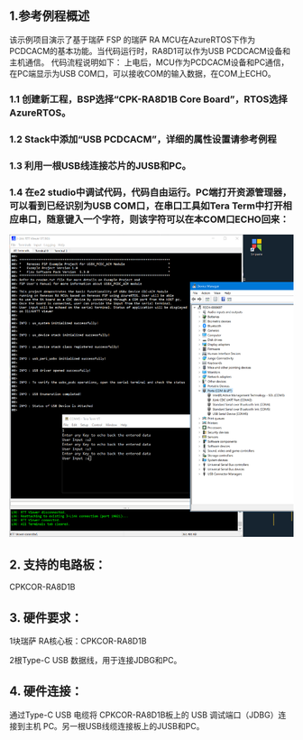 ## 1.参考例程概述
该示例项目演示了基于瑞萨 FSP 的瑞萨 RA MCU在AzureRTOS下作为PCDCACM的基本功能。当代码运行时，RA8D1可以作为USB PCDCACM设备和主机通信。
代码流程说明如下：
上电后，MCU作为PCDCACM设备和PC通信，在PC端显示为USB COM口，可以接收COM的输入数据，在COM上ECHO。

### 1.1 创建新工程，BSP选择“CPK-RA8D1B Core Board”，RTOS选择AzureRTOS。
### 1.2 Stack中添加“USB PCDCACM”，详细的属性设置请参考例程
### 1.3 利用一根USB线连接芯片的JUSB和PC。
### 1.4 在e2 studio中调试代码，代码自由运行。PC端打开资源管理器，可以看到已经识别为USB COM口，在串口工具如Tera Term中打开相应串口，随意键入一个字符，则该字符可以在本COM口ECHO回来：
![alt text](images/Picture1-1.png)

## 2. 支持的电路板：
CPKCOR-RA8D1B

## 3. 硬件要求：
1块瑞萨 RA核心板：CPKCOR-RA8D1B

2根Type-C USB 数据线，用于连接JDBG和PC。

## 4. 硬件连接：
通过Type-C USB 电缆将 CPKCOR-RA8D1B板上的 USB 调试端口（JDBG）连接到主机 PC。另一根USB线缆连接板上的JUSB和PC。